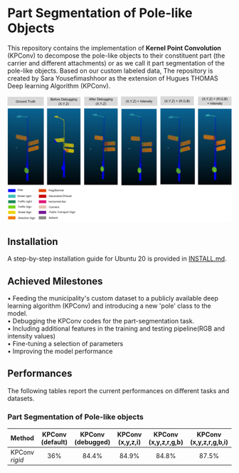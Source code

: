 # Part Segmentation of Pole-like Objects

This repository contains the implementation of **Kernel Point Convolution** (KPConv) to decompose the pole-like objects to their constituent part (the carrier and different attachments) or as we call it part segmentation of the pole-like objects. Based on our custom labeled data, 
The repository is created by Sara Yousefimashhoor as the extension of Hugues THOMAS Deep learning Algorithm (KPConv).


![Intro figure](https://github.com/Amsterdam-Internships/Pole-Part-Segmentation/blob/master/Picture1.png)


## Installation

A step-by-step installation guide for Ubuntu 20 is provided in [INSTALL.md](./INSTALL.md). 


## Achieved Milestones

•	Feeding the municipality's custom dataset to a publicly available deep learning algorithm (KPConv) and introducing a new 'pole' class to the model. <br />
•	Debugging the KPConv codes for the part-segmentation task.<br />
•	Including additional features in the training and testing pipeline(RGB and intensity values)<br />
•	Fine-tuning a selection of parameters <br />
•	Improving the model performance

 

## Performances

The following tables report the current performances on different tasks and datasets. 

### Part Segmentation of Pole-like objects 

| Method | KPConv (default) | KPConv (debugged) | KPConv (x,y,z,i) |  KPConv (x,y,z,r,g,b) | KPConv (x,y,z,r,g,b,i) |
| :--- | :---: | :---: | :---: | :---: | :---: |
| KPConv _rigid_      | 36% |  84.4%  |  84.9%  |  84.8%  | 87.5% 


